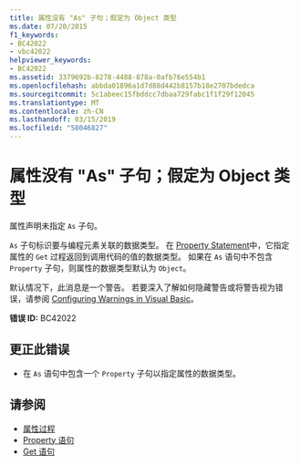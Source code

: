 ```yaml
---
title: 属性没有 "As" 子句；假定为 Object 类型
ms.date: 07/20/2015
f1_keywords:
- BC42022
- vbc42022
helpviewer_keywords:
- BC42022
ms.assetid: 3379692b-8278-4488-878a-0afb76e554b1
ms.openlocfilehash: abbda01896a1d7d88d442b8157b18e2707bdedca
ms.sourcegitcommit: 5c1abeec15fbddcc7dbaa729fabc1f1f29f12045
ms.translationtype: MT
ms.contentlocale: zh-CN
ms.lasthandoff: 03/15/2019
ms.locfileid: "58046827"
---
```

# <a name="property-without-an-as-clause-type-of-object-assumed"></a>属性没有 "As" 子句；假定为 Object 类型
属性声明未指定 `As` 子句。  
  
 `As` 子句标识要与编程元素关联的数据类型。 在 [Property Statement](../../visual-basic/language-reference/statements/property-statement.md)中，它指定属性的 `Get` 过程返回到调用代码的值的数据类型。 如果在 `As` 语句中不包含 `Property` 子句，则属性的数据类型默认为 `Object`。  
  
 默认情况下，此消息是一个警告。 若要深入了解如何隐藏警告或将警告视为错误，请参阅 [Configuring Warnings in Visual Basic](/visualstudio/ide/configuring-warnings-in-visual-basic)。  
  
 **错误 ID:** BC42022  
  
## <a name="to-correct-this-error"></a>更正此错误  
  
-   在 `As` 语句中包含一个 `Property` 子句以指定属性的数据类型。  
  
## <a name="see-also"></a>请参阅

- [属性过程](../../visual-basic/programming-guide/language-features/procedures/property-procedures.md)
- [Property 语句](../../visual-basic/language-reference/statements/property-statement.md)
- [Get 语句](../../visual-basic/language-reference/statements/get-statement.md)
